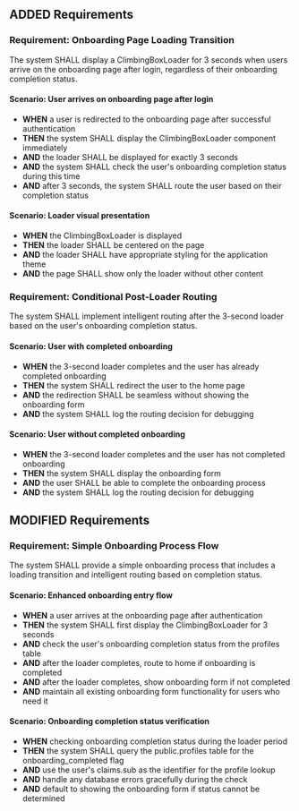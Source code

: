 ## ADDED Requirements
### Requirement: Onboarding Page Loading Transition
The system SHALL display a ClimbingBoxLoader for 3 seconds when users arrive on the onboarding page after login, regardless of their onboarding completion status.

#### Scenario: User arrives on onboarding page after login
- **WHEN** a user is redirected to the onboarding page after successful authentication
- **THEN** the system SHALL display the ClimbingBoxLoader component immediately
- **AND** the loader SHALL be displayed for exactly 3 seconds
- **AND** the system SHALL check the user's onboarding completion status during this time
- **AND** after 3 seconds, the system SHALL route the user based on their completion status

#### Scenario: Loader visual presentation
- **WHEN** the ClimbingBoxLoader is displayed
- **THEN** the loader SHALL be centered on the page
- **AND** the loader SHALL have appropriate styling for the application theme
- **AND** the page SHALL show only the loader without other content

### Requirement: Conditional Post-Loader Routing
The system SHALL implement intelligent routing after the 3-second loader based on the user's onboarding completion status.

#### Scenario: User with completed onboarding
- **WHEN** the 3-second loader completes and the user has already completed onboarding
- **THEN** the system SHALL redirect the user to the home page
- **AND** the redirection SHALL be seamless without showing the onboarding form
- **AND** the system SHALL log the routing decision for debugging

#### Scenario: User without completed onboarding
- **WHEN** the 3-second loader completes and the user has not completed onboarding
- **THEN** the system SHALL display the onboarding form
- **AND** the user SHALL be able to complete the onboarding process
- **AND** the system SHALL log the routing decision for debugging

## MODIFIED Requirements
### Requirement: Simple Onboarding Process Flow
The system SHALL provide a simple onboarding process that includes a loading transition and intelligent routing based on completion status.

#### Scenario: Enhanced onboarding entry flow
- **WHEN** a user arrives at the onboarding page after authentication
- **THEN** the system SHALL first display the ClimbingBoxLoader for 3 seconds
- **AND** check the user's onboarding completion status from the profiles table
- **AND** after the loader completes, route to home if onboarding is completed
- **AND** after the loader completes, show onboarding form if not completed
- **AND** maintain all existing onboarding form functionality for users who need it

#### Scenario: Onboarding completion status verification
- **WHEN** checking onboarding completion status during the loader period
- **THEN** the system SHALL query the public.profiles table for the onboarding_completed flag
- **AND** use the user's claims.sub as the identifier for the profile lookup
- **AND** handle any database errors gracefully during the check
- **AND** default to showing the onboarding form if status cannot be determined
